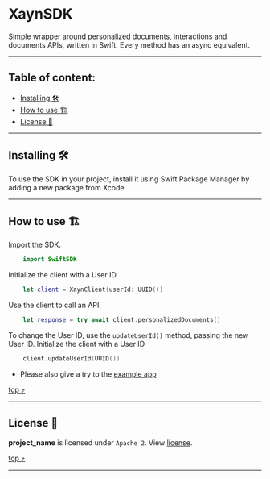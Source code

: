# XaynSDK

Simple wrapper around personalized documents, interactions and documents APIs, written in Swift.
Every method has an async equivalent.


----------



## Table of content:

 * [Installing :hammer_and_wrench:](#installing-hammer_and_wrench)
 * [How to use :building_construction:](#how-to-use-building_construction)
 * [License :scroll:](#license-scroll)

----------



## Installing :hammer_and_wrench:

To use the SDK in your project, install it using Swift Package Manager by adding a new package from Xcode.

----------



## How to use :building_construction:

Import the SDK.
```swift
	import SwiftSDK
```

Initialize the client with a User ID.
```swift
	let client = XaynClient(userId: UUID())
```

Use the client to call an API.
```swift
	let response = try await client.personalizedDocuments()
```

To change the User ID, use the `updateUserId()` method, passing the new User ID.
Initialize the client with a User ID
```swift
	client.updateUserId(UUID())
```


 - Please also give a try to the [example app](../main/example/)

[top :arrow_heading_up:](#project_name)

----------


## License :scroll:
**project_name** is licensed under `Apache 2`. View [license](../main/LICENSE).

[top :arrow_heading_up:](#project_name)

----------

